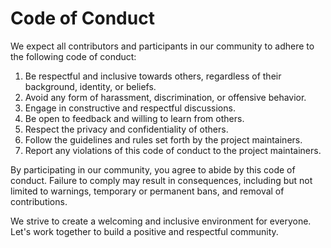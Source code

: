 # Code of Conduct

We expect all contributors and participants in our community to adhere to the following code of conduct:

1. Be respectful and inclusive towards others, regardless of their background, identity, or beliefs.
2. Avoid any form of harassment, discrimination, or offensive behavior.
3. Engage in constructive and respectful discussions.
4. Be open to feedback and willing to learn from others.
5. Respect the privacy and confidentiality of others.
6. Follow the guidelines and rules set forth by the project maintainers.
7. Report any violations of this code of conduct to the project maintainers.

By participating in our community, you agree to abide by this code of conduct. Failure to comply may result in consequences, including but not limited to warnings, temporary or permanent bans, and removal of contributions.

We strive to create a welcoming and inclusive environment for everyone. Let's work together to build a positive and respectful community.
